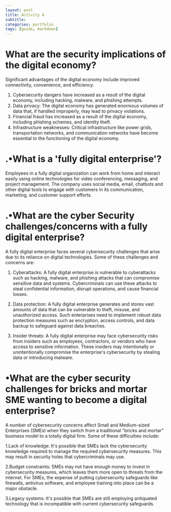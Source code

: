 ```yaml
---
layout: post
title: Activity 4
subtitle: 
categories: portfolio
tags: [guide, markdown]
---
```


<h1> What are the security implications of the digital economy?</h1>

Significant advantages of the digital economy include improved connectivity, convenience, and efficiency. 
1. Cybersecurity dangers have increased as a result of the digital economy, including hacking, malware, and phishing attempts. 
2. Data privacy: The digital economy has generated enormous volumes of data that, if handled improperly, may lead to privacy violations.
3. Financial fraud has increased as a result of the digital economy, including phishing schemes, and identity theft. 
4. Infrastructure weaknesses: Critical infrastructure like power grids, transportation networks, and communication networks have become
essential to the functioning of the digital economy.
<h1>.•What is a 'fully digital enterprise'?</h1>
Employees in a fully digital organization can work from home and interact easily using online
technologies for video conferencing, messaging, and project management. The company uses social media, email,
chatbots and other digital tools to engage with customers in its communication, marketing, and customer support efforts.
<h1>.•What are the cyber Security challenges/concerns with a fully digital enterprise? </h1>
A fully digital enterprise faces several cybersecurity challenges that arise due to its reliance on digital technologies. Some of these challenges and concerns are:

1. Cyberattacks: A fully digital enterprise is vulnerable to cyberattacks such as hacking, malware, and phishing attacks that can compromise sensitive data and systems. Cybercriminals can use these attacks to steal confidential information, disrupt operations, and cause financial losses.

2. Data protection: A fully digital enterprise generates and stores vast amounts of data that can be vulnerable to theft, misuse, and unauthorized access. Such enterprises need to implement robust data protection measures such as encryption, access controls, and data backup to safeguard against data breaches.

3. Insider threats: A fully digital enterprise may face cybersecurity risks from insiders such as employees, contractors, or vendors who have access to sensitive information. These insiders may intentionally or unintentionally compromise the enterprise's cybersecurity by stealing data or introducing malware.
<h1>•What are the cyber security challenges for bricks and mortar SME wanting to become a digital enterprise?</h1>
A number of cybersecurity concerns affect Small and Medium-sized Enterprises (SMEs) when they switch from a traditional "bricks and mortar" business model to a totally digital firm. Some of these difficulties include:

1.Lack of knowledge: It's possible that SMEs lack the cybersecurity knowledge required to manage the required cybersecurity measures. This may result in security holes that cybercriminals may use.

2.Budget constraints: SMEs may not have enough money to invest in cybersecurity measures, which leaves them more open to threats from the internet. For SMEs, the expense of putting cybersecurity safeguards like firewalls, antivirus software, and employee training into place can be a major obstacle.

3.Legacy systems: It's possible that SMEs are still employing antiquated technology that is incompatible with current cybersecurity safeguards. 

